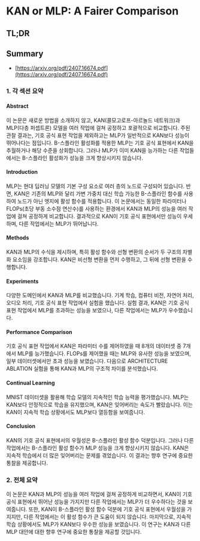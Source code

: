# KAN or MLP: A Fairer Comparison
## TL;DR
## Summary
- [https://arxiv.org/pdf/2407.16674.pdf](https://arxiv.org/pdf/2407.16674.pdf)

### 1. 각 섹션 요약

#### Abstract
이 논문은 새로운 방법을 소개하지 않고, KAN(콜모고로프-아르놀드 네트워크)과 MLP(다층 퍼셉트론) 모델을 여러 작업에 걸쳐 공정하고 포괄적으로 비교합니다. 주된 관찰 결과는, 기호 공식 표현 작업을 제외하고는 MLP가 일반적으로 KAN보다 성능이 뛰어나다는 점입니다. B-스플라인 활성화를 적용한 MLP는 기호 공식 표현에서 KAN을 추월하거나 해당 수준을 상회합니다. 그러나 MLP가 이미 KAN을 능가하는 다른 작업들에서는 B-스플라인 활성화가 성능을 크게 향상시키지 않습니다. 

#### Introduction
MLP는 현대 딥러닝 모델의 기본 구성 요소로 여러 층의 노드로 구성되어 있습니다. 반면, KAN은 기존의 MLP와 달리 가변 가중치 대신 학습 가능한 B-스플라인 함수를 사용하여 노드가 아닌 엣지에 활성 함수를 적용합니다. 이 논문에서는 동일한 파라미터나 FLOPs(초당 부동 소수점 연산수)를 사용하는 환경에서 KAN과 MLP의 성능을 여러 작업에 걸쳐 공정하게 비교합니다. 결과적으로 KAN이 기호 공식 표현에서만 성능이 우세하며, 다른 작업에서는 MLP가 뛰어납니다.

#### Methods
KAN과 MLP의 수식을 제시하며, 특히 활성 함수와 선형 변환의 순서가 두 구조의 차별화 요소임을 강조합니다. KAN은 비선형 변환을 먼저 수행하고, 그 뒤에 선형 변환을 수행합니다.

#### Experiments
다양한 도메인에서 KAN과 MLP를 비교했습니다. 기계 학습, 컴퓨터 비전, 자연어 처리, 오디오 처리, 기호 공식 표현 작업에서 실험을 했습니다. 실험 결과, KAN은 기호 공식 표현 작업에서 MLP를 초과하는 성능을 보였으나, 다른 작업에서는 MLP가 우수했습니다.

#### Performance Comparison
기호 공식 표현 작업에서 KAN은 파라미터 수를 제어하였을 때 8개의 데이터셋 중 7개에서 MLP를 능가했습니다. FLOPs를 제어했을 때는 MLP와 유사한 성능을 보였으며, 일부 데이터셋에서만 초과 성능을 보였습니다. 다음으로 ARCHITECTURE ABLATION 실험을 통해 KAN과 MLP의 구조적 차이를 분석했습니다.

#### Continual Learning
MNIST 데이터셋을 활용해 학습 모델의 지속적인 학습 능력을 평가했습니다. MLP는 KAN보다 안정적으로 학습을 유지했으며, KAN은 잊어버리는 속도가 빨랐습니다. 이는 KAN이 지속적 학습 상황에서도 MLP보다 열등함을 보여줍니다.

#### Conclusion
KAN의 기호 공식 표현에서의 우월성은 B-스플라인 활성 함수 덕분입니다. 그러나 다른 작업에서는 B-스플라인 활성 함수가 MLP 성능을 크게 향상시키지 않습니다. KAN은 지속적 학습에서 더 많은 잊어버리는 문제를 겪었습니다. 이 결과는 향후 연구에 중요한 통찰을 제공합니다.

### 2. 전체 요약

이 논문은 KAN과 MLP의 성능을 여러 작업에 걸쳐 공정하게 비교하면서, KAN이 기호 공식 표현에서 뛰어난 성능을 가지지만 다른 작업에서는 MLP가 더 우수하다는 것을 보여줍니다. 또한, KAN이 B-스플라인 활성 함수 덕분에 기호 공식 표현에서 우월성을 가지지만, 다른 작업에서는 이 활성 함수가 큰 도움이 되지 않습니다. 마지막으로, 지속적 학습 상황에서도 MLP가 KAN보다 우수한 성능을 보였습니다. 이 연구는 KAN과 다른 MLP 대안에 대한 향후 연구에 중요한 통찰을 제공할 것입니다.